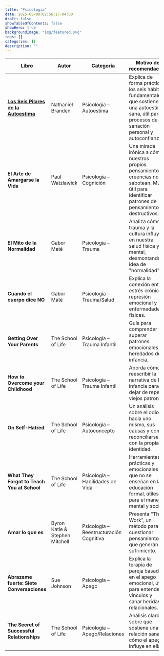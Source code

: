 ```yaml
---
title: "Psicologia"  
date: 2025-08-09T02:56:17-04:00  
draft: false
showTableOfContents: false
showHero: true
backgroundImage: "img/featured.svg"
tags: []  
categories: []  
description: ""
---
```


| Libro                                                                                            | Autor                          | Categoría                               | Motivo de recomendación                                                                                                                              |
| ------------------------------------------------------------------------------------------------ | ------------------------------ | --------------------------------------- | ---------------------------------------------------------------------------------------------------------------------------------------------------- |
| [**Los Seis Pilares de la Autoestima**](/es/libros/psicologia/los-seis-pilares-de-la-autoestima) | Nathaniel Branden              | Psicología – Autoestima                 | Explica de forma práctica los seis hábitos fundamentales que sostienen una autoestima sana, útil para procesos de sanación personal y autoconfianza. |
| **El Arte de Amargarse la Vida**                                                                 | Paul Watzlawick                | Psicología – Cognición                  | Una mirada irónica a cómo nuestros propios pensamientos y creencias nos sabotean. Muy útil para identificar patrones de pensamiento destructivos.    |
| **El Mito de la Normalidad**                                                                     | Gabor Maté                     | Psicología – Trauma                     | Analiza cómo el trauma y la cultura influyen en nuestra salud física y mental, desmontando la idea de "normalidad".                                  |
| **Cuando el cuerpo dice NO**                                                                     | Gabor Maté                     | Psicología – Trauma/Salud               | Explica la conexión entre estrés crónico, represión emocional y enfermedades físicas.                                                                |
| **Getting Over Your Parents**                                                                    | The School of Life             | Psicología – Trauma Infantil            | Guía para comprender y superar patrones emocionales heredados de la infancia.                                                                        |
| **How to Overcome your Childhood**                                                               | The School of Life             | Psicología – Trauma Infantil            | Aborda cómo reescribir la narrativa de la infancia para dejar de repetir viejos patrones.                                                            |
| **On Self-Hatred**                                                                               | The School of Life             | Psicología – Autoconcepto               | Un análisis sobre el odio hacia uno mismo, sus causas y cómo reconciliarse con la propia identidad.                                                  |
| **What They Forgot to Teach You at School**                                                      | The School of Life             | Psicología – Habilidades de Vida        | Herramientas prácticas y emocionales que no se enseñan en la educación formal, útiles para el manejo mental y social.                                |
| **Amar lo que es**                                                                               | Byron Katie & Stephen Mitchell | Psicología – Reestructuración Cognitiva | Presenta “The Work”, un método para cuestionar pensamientos que generan sufrimiento.                                                                 |
| **Abrazame fuerte: Siete Conversaciones**                                                        | Sue Johnson                    | Psicología – Apego                      | Explica la terapia de pareja basada en el apego emocional, útil para entender vínculos y sanar heridas relacionales.                                 |
| **The Secret of Successful Relationships**                                                       | The School of Life             | Psicología – Apego/Relaciones           | Análisis claro sobre qué sostiene una relación sana y cómo el apego influye en ella.                                                                 |
